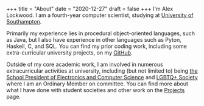 +++
title = "About"
date = "2020-12-27"
draft = false
+++
I'm Alex Lockwood. I am a fourth-year computer scientist, studying at [University of Southampton](https://www.ecs.soton.ac.uk/).

Primarily my experience lies in procedural object-oriented languages, such as Java, but I also have experience in other languages such as Pyton, Haskell, C, and SQL.
You can find my prior coding work, including some extra-curricular university projects, on my [GitHub](https://github.com/lockwooda/).

Outside of my core academic work, I am involved in numerous extracurricular activities at university, including (but not limited to) being [the School President of Electronics and Computer Science](https://facebook.com/ECSAP/) and [LGBTQ+ Society](https://www.sotonlgbt.org.uk/) where I am an Ordinary Member on committee.
You can find more about what I have done with student societies and other work on the [Projects](../projects/) page.
